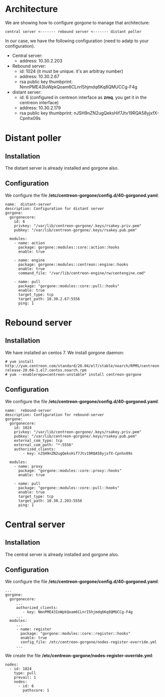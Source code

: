 # Architecture

We are showing how to configure gorgone to manage that architecture:

```text
central server <------- rebound server <------- distant poller
```

In our case, we have the following configuration (need to adatp to your configuration).

* Central server:
  * address: 10.30.2.203
* Rebound server:
  * id: 1024 (it must be unique. it's an arbitray number)
  * address: 10.30.2.67
  * rsa public key thumbprint: NmnPME43IoWpkQoam6CLnrI5hjmdq6Kq8QMUCCg-F4g
* distant server:
  * id: 6 (configured in centreon interface as **zmq**. you get it in the centreon interface)
  * address: 10.30.2.179
  * rsa public key thumbprint: nJSH9nZN2ugQeksHif7Jtv19RQA58yjxfX-Cpnhx09s

# Distant poller

## Installation

The distant server is already installed and gorgone also.

## Configuration

We configure the file **/etc/centreon-gorgone/config.d/40-gorgoned.yaml**:

```text
name:  distant-server
description: Configuration for distant server
gorgone:
  gorgonecore:
    id: 6
    privkey: "/var/lib/centreon-gorgone/.keys/rsakey.priv.pem"
    pubkey: "/var/lib/centreon-gorgone/.keys/rsakey.pub.pem"

  modules:
    - name: action
      package: gorgone::modules::core::action::hooks
      enable: true

    - name: engine
      package: gorgone::modules::centreon::engine::hooks
      enable: true
      command_file: "/var/lib/centreon-engine/rw/centengine.cmd"

    - name: pull
      package: "gorgone::modules::core::pull::hooks"
      enable: true
      target_type: tcp
      target_path: 10.30.2.67:5556
      ping: 1
```

# Rebound server

## Installation

We have installed an centos 7. We install gorgone daemon:

```console
# yum install http://yum.centreon.com/standard/20.04/el7/stable/noarch/RPMS/centreon-release-20.04-1.el7.centos.noarch.rpm
# yum --enablerepo=centreon-unstable* install centreon-gorgone
```

## Configuration

We configure the file **/etc/centreon-gorgone/config.d/40-gorgoned.yaml**:

```text
name:  rebound-server
description: Configuration for rebound-server
gorgone:
  gorgonecore:
    id: 1024
    privkey: "/var/lib/centreon-gorgone/.keys/rsakey.priv.pem"
    pubkey: "/var/lib/centreon-gorgone/.keys/rsakey.pub.pem"
    external_com_type: tcp
    external_com_path: "*:5556"
    authorized_clients:
        - key: nJSH9nZN2ugQeksHif7Jtv19RQA58yjxfX-Cpnhx09s

  modules:
    - name: proxy
      package: "gorgone::modules::core::proxy::hooks"
      enable: true

    - name: pull
      package: "gorgone::modules::core::pull::hooks"
      enable: true
      target_type: tcp
      target_path: 10.30.2.203:5556
      ping: 1
```

# Central server

## Installation

The central server is already installed and gorgone also.

## Configuration

We configure the file **/etc/centreon-gorgone/config.d/40-gorgoned.yaml**:

```text
...
gorgone:
  gorgonecore:
     ...
     authorized_clients:
        - key: NmnPME43IoWpkQoam6CLnrI5hjmdq6Kq8QMUCCg-F4g
     ...
  modules:
     ... 
     - name: register
       package: "gorgone::modules::core::register::hooks"
       enable: true
       config_file: /etc/centreon-gorgone/nodes-register-override.yml
     ...
```

We create the file **/etc/centreon-gorgone/nodes-register-override.yml**:

```text
nodes:
  - id: 1024
    type: pull
    prevail: 1
    nodes:
      - id: 6
        pathscore: 1
```
